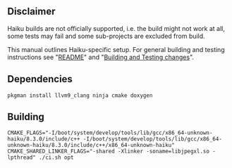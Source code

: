 ## Disclaimer

Haiku builds are not officially supported, i.e. the build might not work at all,
some tests may fail and some sub-projects are excluded from build.

This manual outlines Haiku-specific setup. For general building and testing
instructions see "[README](README.md)" and
"[Building and Testing changes](doc/building_and_testing.md)".

## Dependencies

```shell
pkgman install llvm9_clang ninja cmake doxygen
```

## Building

```shell
CMAKE_FLAGS="-I/boot/system/develop/tools/lib/gcc/x86_64-unknown-haiku/8.3.0/include/c++ -I/boot/system/develop/tools/lib/gcc/x86_64-unknown-haiku/8.3.0/include/c++/x86_64-unknown-haiku" CMAKE_SHARED_LINKER_FLAGS="-shared -Xlinker -soname=libjpegxl.so -lpthread" ./ci.sh opt
```
